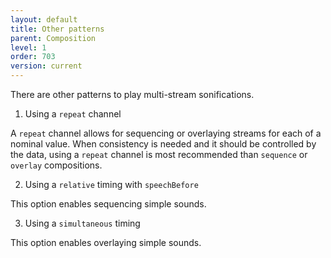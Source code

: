 ```yaml
---
layout: default
title: Other patterns 
parent: Composition
level: 1
order: 703
version: current
---
```


There are other patterns to play multi-stream sonifications.

1. Using a `repeat` channel

A `repeat` channel allows for sequencing or overlaying streams for each of a nominal value.
When consistency is needed and it should be controlled by the data, using a `repeat` channel is most recommended
than `sequence` or `overlay` compositions.

2. Using a `relative` timing with `speechBefore`

This option enables sequencing simple sounds.

3. Using a `simultaneous` timing

This option enables overlaying simple sounds.
